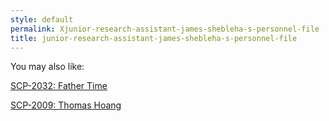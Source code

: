 ```yaml
---
style: default
permalink: Xjunior-research-assistant-james-shebleha-s-personnel-file
title: junior-research-assistant-james-shebleha-s-personnel-file
---
```

You may also like:

[SCP-2032: Father Time](http://scp-wiki.net/scp-2032)

[SCP-2009: Thomas Hoang](http://scp-wiki.net/scp-2009)
